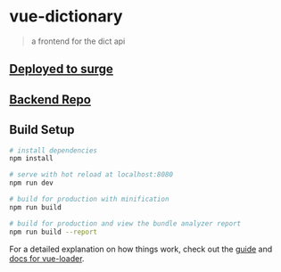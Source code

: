 # vue-dictionary

> a frontend for the dict api

## [Deployed to surge](http://efficient-loss.surge.sh) 

## [Backend Repo](https://github.com/rkloecker/eng-ger-dictionary-app)

## Build Setup

``` bash
# install dependencies
npm install

# serve with hot reload at localhost:8080
npm run dev

# build for production with minification
npm run build

# build for production and view the bundle analyzer report
npm run build --report
```

For a detailed explanation on how things work, check out the [guide](http://vuejs-templates.github.io/webpack/) and [docs for vue-loader](http://vuejs.github.io/vue-loader).
